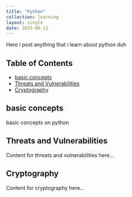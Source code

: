 ```yaml
---
title: "Python"
collection: learning
layout: single
date: 2025-06-11
---
```

Here i post anything that i learn about python duh
<!-- more -->

## Table of Contents

- [basic concepts](#basic-concepts)
- [Threats and Vulnerabilities](#threats-and-vulnerabilities)
- [Cryptography](#cryptography)

## basic concepts
basic concepts on python

## Threats and Vulnerabilities

Content for threats and vulnerabilities here...

## Cryptography

Content for cryptography here...
